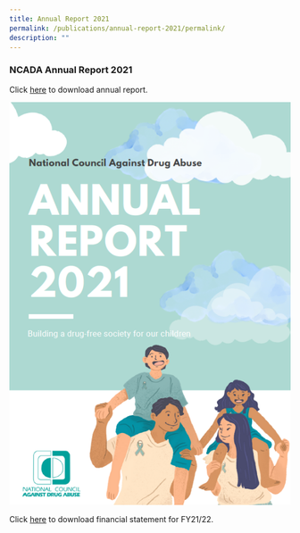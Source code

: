 ```yaml
---
title: Annual Report 2021
permalink: /publications/annual-report-2021/permalink/
description: ""
---
```

### NCADA Annual Report 2021

Click [here](https://drive.google.com/file/d/1SEXhiwEurGR5mCP8h6oj-g8s7qSTIT6H/view?usp=share_link)  to download annual report.

![](/images/2AR2021%20Cover.png)
<br>

Click [here](/files/ncada%20fs%20fy2022.pdf) to download financial statement for FY21/22.